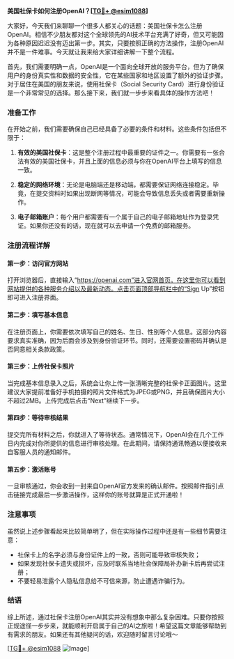 **美国社保卡如何注册OpenAI？[[TG💪+ @esim1088](https://t.me/s/esim1088)]**

大家好，今天我们来聊聊一个很多人都关心的话题：美国社保卡怎么注册OpenAI。相信不少朋友都对这个全球领先的AI技术平台充满了好奇，但又可能因为各种原因迟迟没有迈出第一步。其实，只要按照正确的方法操作，注册OpenAI并不是一件难事。今天就让我来给大家详细讲解一下整个流程。

首先，我们需要明确一点，OpenAI是一个面向全球开放的服务平台，但为了确保用户的身份真实性和数据的安全性，它在某些国家和地区设置了额外的验证步骤。对于居住在美国的朋友来说，使用社保卡（Social Security Card）进行身份验证是一个非常常见的选择。那么接下来，我们就一步步来看具体的操作方法吧！

### 准备工作

在开始之前，我们需要确保自己已经具备了必要的条件和材料。这些条件包括但不限于：

1. **有效的美国社保卡**：这是整个注册过程中最重要的证件之一。你需要有一张合法有效的美国社保卡，并且上面的信息必须与你在OpenAI平台上填写的信息一致。
   
2. **稳定的网络环境**：无论是电脑端还是移动端，都需要保证网络连接稳定。毕竟，在提交资料时如果出现断网等情况，可能会导致信息丢失或者需要重新操作。

3. **电子邮箱账户**：每个用户都需要有一个属于自己的电子邮箱地址作为登录凭证。如果你还没有的话，现在就可以去申请一个免费的邮箱服务。

### 注册流程详解

#### 第一步：访问官方网站
打开浏览器后，直接输入“https://openai.com”进入官网首页。在这里你可以看到网站提供的各种服务介绍以及最新动态。点击页面顶部导航栏中的“Sign Up”按钮即可进入注册界面。

#### 第二步：填写基本信息
在注册页面上，你需要依次填写自己的姓名、生日、性别等个人信息。这部分内容要求真实准确，因为后面会涉及到身份验证环节。同时，还需要设置密码并确认是否同意相关条款政策。

#### 第三步：上传社保卡照片
当完成基本信息录入之后，系统会让你上传一张清晰完整的社保卡正面图片。这里建议大家提前准备好手机拍摄的照片文件格式为JPEG或PNG，并且确保图片大小不超过2MB。上传完成后点击“Next”继续下一步。

#### 第四步：等待审核结果
提交完所有材料之后，你就进入了等待状态。通常情况下，OpenAI会在几个工作日内完成对你所提供的信息进行审核处理。在此期间，请保持通讯畅通以便接收来自客服人员的通知邮件。

#### 第五步：激活账号
一旦审核通过，你会收到一封来自OpenAI官方发来的确认邮件。按照邮件指引点击链接完成最后一步激活操作，这样你的账号就算是正式开通啦！

### 注意事项

虽然说上述步骤看起来比较简单明了，但在实际操作过程中还是有一些细节需要注意：

- 社保卡上的名字必须与身份证件上的一致，否则可能导致审核失败；
- 如果发现社保卡遗失或损坏，应及时联系当地社会保障局补办新卡后再尝试注册；
- 不要轻易泄露个人隐私信息给不可信来源，防止遭遇诈骗行为。

### 结语

综上所述，通过社保卡注册OpenAI其实并没有想象中那么复杂困难。只要你按照正规途径一步步来，就能顺利开启属于自己的AI之旅啦！希望这篇文章能够帮助到有需求的朋友。如果还有其他疑问的话，欢迎随时留言讨论哦～ 

[[TG💪+ @esim1088](https://t.me/s/esim1088) ![Image](https://i.postimg.cc/4NQfJmqS/Snipaste-2025-05-13-00-14-12.png)]